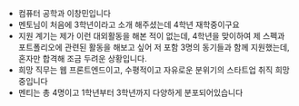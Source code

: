- 컴퓨터 공학과 이창민입니다
- 멘토님이 처음에 3학년이라고 소개 해주셨는데 4학년 재학중이구요
- 지원 계기는 제가 이런 대외활동을 해본 적이 없는데, 4학년을 맞이하여 제 스펙과 포트폴리오에 관련된 활동을 해보고 싶어 저 포함 3명의 동기들과 함께 지원했는데, 혼자만 합격해 조금 두려운 상황입니다.
- 희망 직무는 웹 프론트엔드이고, 수평적이고 자유로운 분위기의 스타트업 취직 희망중입니다
- 멘티는 총 4명이고 1학년부터 3학년까지 다양하게 분포되어있습니다